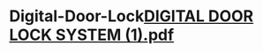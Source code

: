 # Digital-Door-Lock[DIGITAL DOOR LOCK SYSTEM (1).pdf](https://github.com/VLSLOHITH/Digital-Door-Lock/files/9483130/DIGITAL.DOOR.LOCK.SYSTEM.1.pdf)
